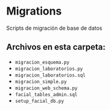 # Migrations

Scripts de migración de base de datos

## Archivos en esta carpeta:

- `migracion_esquema.py`
- `migracion_laboratorios.py`
- `migracion_laboratorios.sql`
- `migracion_simple.py`
- `migracion_web_schema.py`
- `facial_tables_admin.sql`
- `setup_facial_db.py`
